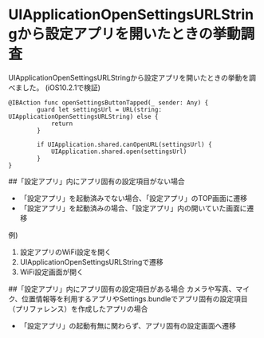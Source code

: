 # UIApplicationOpenSettingsURLStringから設定アプリを開いたときの挙動調査
UIApplicationOpenSettingsURLStringから設定アプリを開いたときの挙動を調べました。
(iOS10.2.1で検証)

```swift:Swift
@IBAction func openSettingsButtonTapped(_ sender: Any) {
        guard let settingsUrl = URL(string: UIApplicationOpenSettingsURLString) else {
            return
        }
        
        if UIApplication.shared.canOpenURL(settingsUrl) {
            UIApplication.shared.open(settingsUrl)
        }
}
```

##「設定アプリ」内にアプリ固有の設定項目がない場合

 - 「設定アプリ」を起動済みでない場合、「設定アプリ」のTOP画面に遷移
 - 「設定アプリ」を起動済みの場合、「設定アプリ」内の開いていた画面に遷移

例)
1. 設定アプリのWiFi設定を開く
2. UIApplicationOpenSettingsURLStringで遷移
3. WiFi設定画面が開く


##「設定アプリ」内にアプリ固有の設定項目がある場合
カメラや写真、マイク、位置情報等を利用するアプリやSettings.bundleでアプリ固有の設定項目（プリファレンス）を作成したアプリの場合

 - 「設定アプリ」の起動有無に関わらず、アプリ固有の設定画面へ遷移



